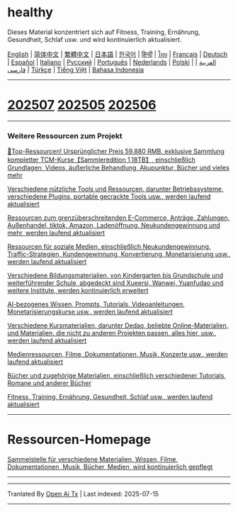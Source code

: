 # healthy
Dieses Material konzentriert sich auf Fitness, Training, Ernährung, Gesundheit, Schlaf usw. und wird kontinuierlich aktualisiert.

[English](https://openaitx.github.io/view.html?user=mswnlz&project=healthy&lang=en) | [简体中文](https://openaitx.github.io/view.html?user=mswnlz&project=healthy&lang=zh-CN) | [繁體中文](https://openaitx.github.io/view.html?user=mswnlz&project=healthy&lang=zh-TW) | [日本語](https://openaitx.github.io/view.html?user=mswnlz&project=healthy&lang=ja) | [한국어](https://openaitx.github.io/view.html?user=mswnlz&project=healthy&lang=ko) | [हिन्दी](https://openaitx.github.io/view.html?user=mswnlz&project=healthy&lang=hi) | [ไทย](https://openaitx.github.io/view.html?user=mswnlz&project=healthy&lang=th) | [Français](https://openaitx.github.io/view.html?user=mswnlz&project=healthy&lang=fr) | [Deutsch](https://openaitx.github.io/view.html?user=mswnlz&project=healthy&lang=de) | [Español](https://openaitx.github.io/view.html?user=mswnlz&project=healthy&lang=es) | [Italiano](https://openaitx.github.io/view.html?user=mswnlz&project=healthy&lang=it) | [Русский](https://openaitx.github.io/view.html?user=mswnlz&project=healthy&lang=ru) | [Português](https://openaitx.github.io/view.html?user=mswnlz&project=healthy&lang=pt) | [Nederlands](https://openaitx.github.io/view.html?user=mswnlz&project=healthy&lang=nl) | [Polski](https://openaitx.github.io/view.html?user=mswnlz&project=healthy&lang=pl) | [العربية](https://openaitx.github.io/view.html?user=mswnlz&project=healthy&lang=ar) | [فارسی](https://openaitx.github.io/view.html?user=mswnlz&project=healthy&lang=fa) | [Türkçe](https://openaitx.github.io/view.html?user=mswnlz&project=healthy&lang=tr) | [Tiếng Việt](https://openaitx.github.io/view.html?user=mswnlz&project=healthy&lang=vi) | [Bahasa Indonesia](https://openaitx.github.io/view.html?user=mswnlz&project=healthy&lang=id)


--------------
# [202507](https://raw.githubusercontent.com/mswnlz/healthy/main/202507.md) [202505](https://raw.githubusercontent.com/mswnlz/healthy/main/202505.md) [202506](https://raw.githubusercontent.com/mswnlz/healthy/main/202506.md)

---------------
### Weitere Ressourcen zum Projekt

[🎁Top-Ressourcen! Ursprünglicher Preis 59.880 RMB, exklusive Sammlung kompletter TCM-Kurse【Sammleredition 1,18TB】, einschließlich Grundlagen, Videos, äußerliche Behandlung, Akupunktur, Bücher und vieles mehr](https://github.com/mswnlz/chinese-traditional)

[Verschiedene nützliche Tools und Ressourcen, darunter Betriebssysteme, verschiedene Plugins, portable gecrackte Tools usw., werden laufend aktualisiert](https://github.com/mswnlz/tools)


[Ressourcen zum grenzüberschreitenden E-Commerce, Anträge, Zahlungen, Außenhandel, tiktok, Amazon, Ladenöffnung, Neukundengewinnung und mehr, werden laufend aktualisiert](https://github.com/mswnlz/cross-border)

[Ressourcen für soziale Medien, einschließlich Neukundengewinnung, Traffic-Strategien, Kundengewinnung, Konvertierung, Monetarisierung usw., werden laufend aktualisiert](https://github.com/mswnlz/self-media)

[ Verschiedene Bildungsmaterialien, von Kindergarten bis Grundschule und weiterführender Schule, abgedeckt sind Xueersi, Wanwei, Yuanfudao und weitere Institute, werden kontinuierlich erweitert](https://github.com/mswnlz/edu-knowlege)

[AI-bezogenes Wissen, Prompts, Tutorials, Videoanleitungen, Monetarisierungskurse usw., werden laufend aktualisiert](https://github.com/mswnlz/AIknowledge)

[Verschiedene Kursmaterialien, darunter Dedao, beliebte Online-Materialien, und Materialien, die nicht zu anderen Projekten passen, alles hier, usw., werden laufend aktualisiert](https://github.com/mswnlz/curriculum)

[Medienressourcen, Filme, Dokumentationen, Musik, Konzerte usw., werden laufend aktualisiert](https://github.com/mswnlz/movies)

[Bücher und zugehörige Materialien, einschließlich verschiedener Tutorials, Romane und anderer Bücher](https://github.com/mswnlz/book)

[Fitness, Training, Ernährung, Gesundheit, Schlaf usw., werden laufend aktualisiert](https://github.com/mswnlz/healthy)


---------------
# Ressourcen-Homepage
[Sammelstelle für verschiedene Materialien, Wissen, Filme, Dokumentationen, Musik, Bücher, Medien, wird kontinuierlich gepflegt](https://github.com/mswnlz)

---------------


---

Tranlated By [Open Ai Tx](https://github.com/OpenAiTx/OpenAiTx) | Last indexed: 2025-07-15

---
